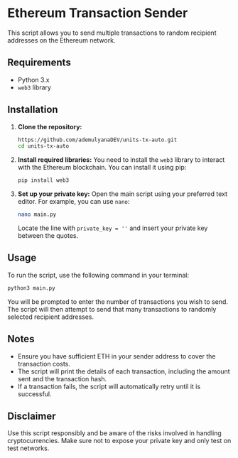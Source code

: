 # Ethereum Transaction Sender

This script allows you to send multiple transactions to random recipient addresses on the Ethereum network.

## Requirements

- Python 3.x
- `web3` library

## Installation

1. **Clone the repository:**
   ```bash
   https://github.com/ademulyanaDEV/units-tx-auto.git
   cd units-tx-auto
   ```

2. **Install required libraries:**
   You need to install the `web3` library to interact with the Ethereum blockchain. You can install it using pip:
   ```bash
   pip install web3
   ```

3. **Set up your private key:**
   Open the main script using your preferred text editor. For example, you can use `nano`:
   ```bash
   nano main.py
   ```
   Locate the line with `private_key = ''` and insert your private key between the quotes.

## Usage

To run the script, use the following command in your terminal:
```bash
python3 main.py
```

You will be prompted to enter the number of transactions you wish to send. The script will then attempt to send that many transactions to randomly selected recipient addresses.

## Notes

- Ensure you have sufficient ETH in your sender address to cover the transaction costs.
- The script will print the details of each transaction, including the amount sent and the transaction hash.
- If a transaction fails, the script will automatically retry until it is successful.

## Disclaimer

Use this script responsibly and be aware of the risks involved in handling cryptocurrencies. Make sure not to expose your private key and only test on test networks.
